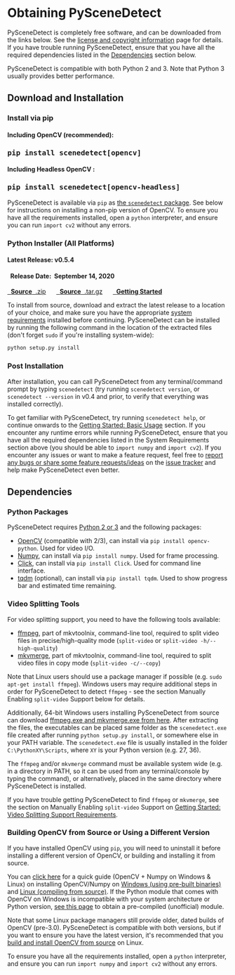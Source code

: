 
# Obtaining PySceneDetect

PySceneDetect is completely free software, and can be downloaded from the links below.  See the [license and copyright information](copyright.md) page for details.  If you have trouble running PySceneDetect, ensure that you have all the required dependencies listed in the [Dependencies](#dependencies) section below.

PySceneDetect is compatible with both Python 2 and 3.  Note that Python 3 usually provides better performance.

## Download and Installation

### Install via pip &nbsp; <span class="wy-text-neutral"><span class="fa fa-windows"></span> &nbsp; <span class="fa fa-linux"></span> &nbsp; <span class="fa fa-apple"></span></span></h3>

<div class="important">
<h4 class="wy-text-neutral"><span class="fa fa-angle-double-down wy-text-info"></span> Including OpenCV (recommended):</h4>
<h3 class="wy-text-neutral"><tt>pip install scenedetect[opencv]</tt></h3>
<h4 class="wy-text-neutral"><span class="fa fa-angle-down wy-text-info"></span> Including Headless OpenCV :</h4>
<h3 class="wy-text-neutral"><tt>pip install scenedetect[opencv-headless]</tt></h3>
</div>

PySceneDetect is available via `pip` as [the `scenedetect` package](https://pypi.org/project/scenedetect/).  See below for instructions on installing a non-pip version of OpenCV.  To ensure you have all the requirements installed, open a `python` interpreter, and ensure you can run `import cv2` without any errors.

### Python Installer (All Platforms) &nbsp; <span class="wy-text-neutral"><span class="fa fa-windows"></span> &nbsp; <span class="fa fa-linux"></span> &nbsp; <span class="fa fa-apple"></span></span></h3>

<div class="important">
<h4 class="wy-text-neutral"><span class="fa fa-forward wy-text-info"></span> Latest Release: <b class="wy-text-neutral">v0.5.4</b></h4>
<h4 class="wy-text-neutral"><span class="fa fa-calendar wy-text-info"></span>&nbsp; Release Date:&nbsp; <b>September 14, 2020</b></h4>
<a href="https://github.com/Breakthrough/PySceneDetect/archive/v0.5.4.zip" class="btn btn-info" style="margin-bottom:8px;" role="button"><span class="fa fa-download"></span>&nbsp; <b>Source</b>&nbsp;&nbsp;.zip</a> &nbsp;&nbsp;&nbsp;&nbsp; <a href="https://github.com/Breakthrough/PySceneDetect/archive/v0.5.4.tar.gz" class="btn btn-info" style="margin-bottom:8px;" role="button"><span class="fa fa-download"></span>&nbsp; <b>Source</b>&nbsp;&nbsp;.tar.gz</a> &nbsp;&nbsp;&nbsp;&nbsp; <a href="../examples/usage/" class="btn btn-success" style="margin-bottom:8px;" role="button"><span class="fa fa-book"></span>&nbsp; <b>Getting Started</b></a>
</div>

To install from source, download and extract the latest release to a location of your choice, and make sure you have the appropriate [system requirements](#dependencies) installed before continuing.  PySceneDetect can be installed by running the following command in the location of the extracted files (don't forget `sudo` if you're installing system-wide):

```md
python setup.py install
```

### Post Installation

After installation, you can call PySceneDetect from any terminal/command prompt by typing `scenedetect` (try running `scenedetect version`, or `scenedetect --version` in v0.4 and prior, to verify that everything was installed correctly).

To get familiar with PySceneDetect, try running `scenedetect help`, or continue onwards to the [Getting Started: Basic Usage](examples/usage.md) section.  If you encounter any runtime errors while running PySceneDetect, ensure that you have all the required dependencies listed in the System Requirements section above (you should be able to `import numpy` and `import cv2`).  If you encounter any issues or want to make a feature request, feel free to [report any bugs or share some feature requests/ideas](contributing.md) on the [issue tracker](https://github.com/Breakthrough/PySceneDetect/issues) and help make PySceneDetect even better.


## Dependencies

### Python Packages

PySceneDetect requires [Python 2 or 3](https://www.python.org/) and the following packages:

 - [OpenCV](http://opencv.org/) (compatible with 2/3), can install via `pip install opencv-python`. Used for video I/O.
 - [Numpy](https://numpy.org/), can install via `pip install numpy`. Used for frame processing.
 - [Click](https://click.palletsprojects.com), can install via `pip install Click`. Used for command line interface.
 - [tqdm](https://github.com/tqdm/tqdm) (optional), can install via `pip install tqdm`. Used to show progress bar and estimated time remaining.

### Video Splitting Tools

For video splitting support, you need to have the following tools available:

 - [ffmpeg](https://ffmpeg.org/download.html), part of mkvtoolnix, command-line tool, required to split video files in precise/high-quality mode (`split-video` or `split-video -h/--high-quality`)
 - [mkvmerge](https://mkvtoolnix.download/), part of mkvtoolnix, command-line tool, required to split video files in copy mode (`split-video -c/--copy`)

Note that Linux users should use a package manager if possible (e.g. `sudo apt-get install ffmpeg`). Windows users may require additional steps in order for PySceneDetect to detect `ffmpeg` - see the section Manually Enabling `split-video` Support below for details.

Additionally, 64-bit Windows users installing PySceneDetect from source can download [ffmpeg.exe and mkvmerge.exe from here](https://github.com/Breakthrough/PySceneDetect/blob/resources/third-party/split-video-progams-win64.7z?raw=true).  After extracting the files, the executables can be placed same folder as the `scenedetect.exe` file created after running `python setup.py install`, or somewhere else in your PATH variable.  The `scenedetect.exe` file is usually installed in the folder `C:\PythonXY\Scripts`, where `XY` is your Python version (e.g. 27, 36).

The `ffmpeg` and/or `mkvmerge` command must be available system wide (e.g. in a directory in PATH, so it can be used from any terminal/console by typing the command), or alternatively, placed in the same directory where PySceneDetect is installed.

If you have trouble getting PySceneDetect to find `ffmpeg` or `mkvmerge`, see the section on Manually Enabling `split-video` Support on [Getting Started: Video Splitting Support Requirements](examples/video-splitting).

### Building OpenCV from Source or Using a Different Version

If you have installed OpenCV using `pip`, you will need to uninstall it before installing a different version of OpenCV, or building and installing it from source.

You can [click here](http://breakthrough.github.io/Installing-OpenCV/) for a quick guide (OpenCV + Numpy on Windows & Linux) on installing OpenCV/Numpy on [Windows (using pre-built binaries)](http://breakthrough.github.io/Installing-OpenCV/#installing-on-windows-pre-built-binaries) and [Linux (compiling from source)](http://breakthrough.github.io/Installing-OpenCV/#installing-on-linux-compiling-from-source).  If the Python module that comes with OpenCV on Windows is incompatible with your system architecture or Python version, [see this page](http://www.lfd.uci.edu/~gohlke/pythonlibs/#opencv) to obtain a pre-compiled (unofficial) module.

Note that some Linux package managers still provide older, dated builds of OpenCV (pre-3.0).  PySceneDetect is compatible with both versions, but if you want to ensure you have the latest version, it's recommended that you [build and install OpenCV from source](http://breakthrough.github.io/Installing-OpenCV/#installing-on-linux-compiling-from-source) on Linux.

To ensure you have all the requirements installed, open a `python` interpreter, and ensure you can run `import numpy` and `import cv2` without any errors.


